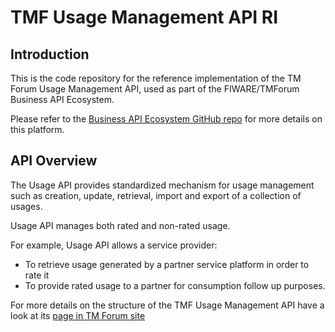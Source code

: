 # TMF Usage Management API RI

## Introduction

This is the code repository for the reference implementation of the TM Forum Usage Management API, used as part of
the FIWARE/TMForum Business API Ecosystem.

Please refer to the [Business API Ecosystem GitHub repo](https://github.com/FIWARE-TMForum/Business-API-Ecosystem) for more
details on this platform.

## API Overview

The Usage API provides standardized mechanism for usage management such as creation, update, retrieval,
import and export of a collection of usages.

Usage API manages both rated and non-rated usage.

For example, Usage API allows a service provider:

* To retrieve usage generated by a partner service platform in order to rate it
* To provide rated usage to a partner for consumption follow up purposes.

For more details on the structure of the TMF Usage Management API have a look at its [page in TM Forum site](https://www.tmforum.org/resources/standard/tmf635-usage-management-api-rest-specification-r14-5-0/)
